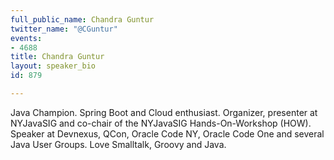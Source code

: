 ```yaml
---
full_public_name: Chandra Guntur
twitter_name: "@CGuntur"
events:
- 4688
title: Chandra Guntur
layout: speaker_bio
id: 879

---
```

Java Champion. Spring Boot and Cloud enthusiast. Organizer, presenter at NYJavaSIG and co-chair of the NYJavaSIG Hands-On-Workshop (HOW). Speaker at Devnexus, QCon, Oracle Code NY, Oracle Code One and several Java User Groups. Love Smalltalk, Groovy and Java. 